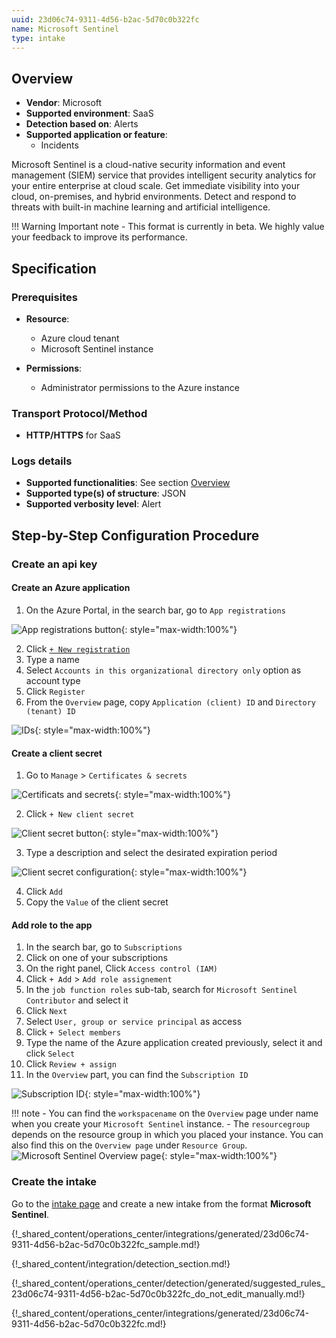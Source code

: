 ```yaml
---
uuid: 23d06c74-9311-4d56-b2ac-5d70c0b322fc
name: Microsoft Sentinel
type: intake
---
```


## Overview

- **Vendor**: Microsoft
- **Supported environment**: SaaS
- **Detection based on**: Alerts
- **Supported application or feature**:
    - Incidents


Microsoft Sentinel is a cloud-native security information and event management (SIEM) service that provides intelligent security analytics for your entire enterprise at cloud scale. Get immediate visibility into your cloud, on-premises, and hybrid environments. Detect and respond to threats with built-in machine learning and artificial intelligence.

!!! Warning
    Important note - This format is currently in beta. We highly value your feedback to improve its performance.

## Specification

### Prerequisites

- **Resource**:
    - Azure cloud tenant
    - Microsoft Sentinel instance

- **Permissions**:
    - Administrator permissions to the Azure instance

### Transport Protocol/Method

- **HTTP/HTTPS** for SaaS

### Logs details

- **Supported functionalities**: See section [Overview](#overview)
- **Supported type(s) of structure**: JSON
- **Supported verbosity level**: Alert

## Step-by-Step Configuration Procedure

### Create an api key

#### Create an Azure application

1. On the Azure Portal, in the search bar, go to `App registrations`

![App registrations button](/assets/operation_center/integration_catalog/cloud_and_saas/microsoft_sentinel/app_registration_button.png){: style="max-width:100%"}

2. Click [`+ New registration`](https://portal.azure.com/#view/Microsoft_AAD_RegisteredApps/CreateApplicationBlade/quickStartType~/null/isMSAApp~/false)
3. Type a name
4. Select `Accounts in this organizational directory only` option as account type
5. Click `Register`
6. From the `Overview` page, copy `Application (client) ID` and `Directory (tenant) ID`

![IDs](/assets/operation_center/integration_catalog/cloud_and_saas/microsoft_sentinel/ids.png){: style="max-width:100%"}

#### Create a client secret

1. Go to `Manage` > `Certificates & secrets`

![Certificats and secrets](/assets/operation_center/integration_catalog/cloud_and_saas/microsoft_sentinel/certificats_secrets.png){: style="max-width:100%"}

2. Click `+ New client secret`

![Client secret button](/assets/operation_center/integration_catalog/cloud_and_saas/microsoft_sentinel/button_create_new_button.png){: style="max-width:100%"}

3. Type a description and select the desirated expiration period

![Client secret configuration](/assets/operation_center/integration_catalog/cloud_and_saas/microsoft_sentinel/add_client_secret.png){: style="max-width:100%"}

4. Click `Add`
5. Copy the `Value` of the client secret

#### Add role to the app

1. In the search bar, go to `Subscriptions`
2. Click on one of your subscriptions
3. On the right panel, Click `Access control (IAM)`
4. Click `+ Add` > `Add role assignement`
5. In the `job function roles` sub-tab, search for `Microsoft Sentinel Contributor` and select it
6. Click `Next`
7. Select `User, group or service principal` as access
8. Click `+ Select members`
9. Type the name of the Azure application created previously, select it and click `Select`
10. Click `Review + assign`
11. In the `Overview` part, you can find the `Subscription ID`

![Subscription ID](/assets/operation_center/integration_catalog/cloud_and_saas/microsoft_sentinel/subscription_id.png){: style="max-width:100%"}


!!! note
    - You can find the `workspacename` on the `Overview` page under name when you create your `Microsoft Sentinel` instance.
    - The `resourcegroup` depends on the resource group in which you placed your instance. You can also find this on the `Overview page` under `Resource Group`.
    ![Microsoft Sentinel Overview page](/assets/operation_center/integration_catalog/cloud_and_saas/microsoft_sentinel/microsoft_sentinel_overview.png){: style="max-width:100%"}

### Create the intake

Go to the [intake page](https://app.sekoia.io/operations/intakes) and create a new intake from the format **Microsoft Sentinel**.

{!_shared_content/operations_center/integrations/generated/23d06c74-9311-4d56-b2ac-5d70c0b322fc_sample.md!}

{!_shared_content/integration/detection_section.md!}

{!_shared_content/operations_center/detection/generated/suggested_rules_23d06c74-9311-4d56-b2ac-5d70c0b322fc_do_not_edit_manually.md!}

{!_shared_content/operations_center/integrations/generated/23d06c74-9311-4d56-b2ac-5d70c0b322fc.md!}
